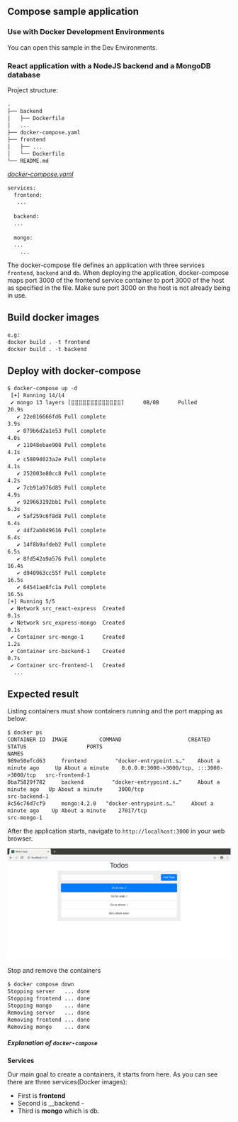 ## Compose sample application

### Use with Docker Development Environments

You can open this sample in the Dev Environments.

### React application with a NodeJS backend and a MongoDB database

Project structure:
```
.
├── backend
│   ├── Dockerfile
│   ...
├── docker-compose.yaml
├── frontend
│   ├── ...
│   └── Dockerfile
└── README.md
```

[_docker-compose.yaml_](docker-compose.yaml)
```
services:
  frontend:
   ... 

  backend:
  ...

  mongo:
  ...
    ...
```
The docker-compose file defines an application with three services `frontend`, `backend` and `db`.
When deploying the application, docker-compose maps port 3000 of the frontend service container to port 3000 of the host as specified in the file.
Make sure port 3000 on the host is not already being in use.

## Build docker images
```
e.g:
docker build . -t frontend
docker build . -t backend
```


## Deploy with docker-compose

```
$ docker-compose up -d
 [+] Running 14/14
 ✔ mongo 13 layers [⣿⣿⣿⣿⣿⣿⣿⣿⣿⣿⣿⣿⣿]      0B/0B      Pulled                                      20.9s 
   ✔ 22e816666fd6 Pull complete                                                                                   3.9s 
   ✔ 079b6d2a1e53 Pull complete                                                                                   4.0s 
   ✔ 11048ebae908 Pull complete                                                                                   4.1s 
   ✔ c58094023a2e Pull complete                                                                                   4.1s 
   ✔ 252003e80cc8 Pull complete                                                                                   4.2s 
   ✔ 7cb91a976d85 Pull complete                                                                                   4.9s 
   ✔ 929663192bb1 Pull complete                                                                                   6.3s 
   ✔ 5af259c6f8d8 Pull complete                                                                                    6.4s 
   ✔ 44f2ab049616 Pull complete                                                                                   6.4s 
   ✔ 14f8b9afdeb2 Pull complete                                                                                    6.5s 
   ✔ 8fd542a9a576 Pull complete                                                                                  16.4s 
   ✔ d940963cc55f Pull complete                                                                                  16.5s 
   ✔ 64541ae8fc1a Pull complete                                                                                  16.5s 
[+] Running 5/5
 ✔ Network src_react-express  Created                                                                             0.1s 
 ✔ Network src_express-mongo  Created                                                                              0.1s 
 ✔ Container src-mongo-1      Created                                                                             1.2s 
 ✔ Container src-backend-1    Created                                                                              0.7s 
 ✔ Container src-frontend-1   Created  
  ...

```

## Expected result

Listing containers must show containers running and the port mapping as below:
```
$ docker ps
CONTAINER ID  IMAGE          COMMAND                     CREATED                 STATUS                   PORTS                                                    NAMES
989e50efcd63     frontend         "docker-entrypoint.s…"    About a minute ago     Up About a minute    0.0.0.0:3000->3000/tcp, :::3000->3000/tcp   src-frontend-1
0ba75829f782     backend         "docker-entrypoint.s…"     About a minute ago   Up About a minute     3000/tcp                                                   src-backend-1
8c56c76d7cf9     mongo:4.2.0   "docker-entrypoint.s…"     About a minute ago    Up About a minute    27017/tcp                                                  src-mongo-1
```

After the application starts, navigate to `http://localhost:3000` in your web browser.

![page](./output.png)

Stop and remove the containers
```
$ docker compose down
Stopping server   ... done
Stopping frontend ... done
Stopping mongo    ... done
Removing server   ... done
Removing frontend ... done
Removing mongo    ... done
```

##### Explanation of `docker-compose`
__Services__

Our main goal to create a containers, it starts from here. As you can see there are three services(Docker images): 
- First is __frontend__ 
- Second is __backend -
- Third is __mongo__ which is db.